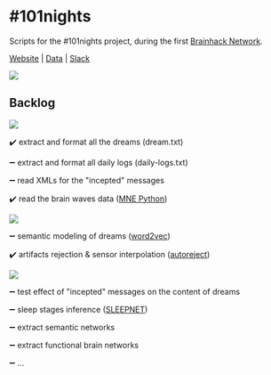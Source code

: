 # #101nights
Scripts for the #101nights project, during the first [Brainhack Network](http://brainhack-networks.com/program).

[Website](http://www.dreamsessions.org/101nights.html) | [Data](https://www.dropbox.com/sh/bnzgspyjutjyjcq/AAD63mR1tLYxtytRVQiTCMLDa?dl=0) | [Slack](https://brainhack.slack.com/messages/101nights/)

<img src="http://www.dreamsessions.org/images/101nights/Panorama.jpg">

## Backlog
<img src="https://img.shields.io/badge/1-Ready%3F-red.svg?longCache=true&style=for-the-badge">

:heavy_check_mark: extract and format all the dreams (dream.txt)

:heavy_minus_sign: extract and format all daily logs (daily-logs.txt)

:heavy_minus_sign: read XMLs for the "incepted" messages

:heavy_check_mark: read the brain waves data ([MNE Python](https://github.com/mne-tools/mne-python))

<img src="https://img.shields.io/badge/2-Steady...-orange.svg?longCache=true&style=for-the-badge">

:heavy_minus_sign: semantic modeling of dreams ([word2vec](https://radimrehurek.com/gensim/models/word2vec.html))

:heavy_check_mark: artifacts rejection & sensor interpolation ([autoreject](http://autoreject.github.io/))

<img src="https://img.shields.io/badge/3-Go!-green.svg?longCache=true&style=for-the-badge">

:heavy_minus_sign: test effect of "incepted" messages on the content of dreams

:heavy_minus_sign: sleep stages inference ([SLEEPNET](https://arxiv.org/pdf/1707.08262.pdf))

:heavy_minus_sign: extract semantic networks

:heavy_minus_sign: extract functional brain networks

:heavy_minus_sign: ...
